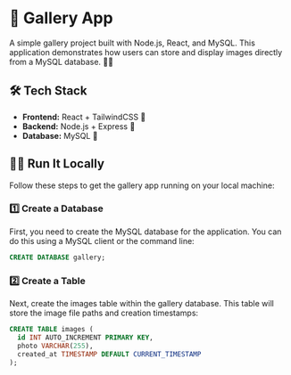 # 📸 Gallery App


A simple gallery project built with Node.js, React, and MySQL. This application demonstrates how users can store and display images directly from a MySQL database. 💾✨

## 🛠️ Tech Stack

* **Frontend:** React + TailwindCSS 🎨
* **Backend:** Node.js + Express 🚀
* **Database:** MySQL 🐬

## 🏃‍♂️ Run It Locally

Follow these steps to get the gallery app running on your local machine:

### 1️⃣ Create a Database

First, you need to create the MySQL database for the application. You can do this using a MySQL client or the command line:

```sql
CREATE DATABASE gallery;
```

### 2️⃣ Create a Table
Next, create the images table within the gallery database. This table will store the image file paths and creation timestamps:
```sql
CREATE TABLE images (
  id INT AUTO_INCREMENT PRIMARY KEY,
  photo VARCHAR(255),
  created_at TIMESTAMP DEFAULT CURRENT_TIMESTAMP
);
```

